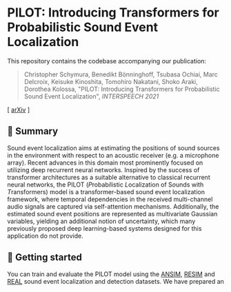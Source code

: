 # PILOT: Introducing Transformers for Probabilistic Sound Event Localization

This repository contains the codebase accompanying our publication:

> Christopher Schymura, Benedikt Bönninghoff, Tsubasa Ochiai, Marc Delcroix, Keisuke Kinoshita, Tomohiro Nakatani, Shoko Araki, Dorothea Kolossa, "PILOT: Introducing Transformers for Probabilistic Sound Event Localization", *INTERSPEECH 2021*

[ [arXiv](https://arxiv.org/abs/2106.03903) ]

## 📓 Summary

Sound event localization aims at estimating the positions of sound sources in the environment with respect to an acoustic receiver (e.g. a microphone array). Recent advances in this domain most prominently focused on utilizing deep recurrent neural networks. Inspired by the success of transformer architectures as a suitable alternative to classical recurrent neural networks, the PILOT (*P*robab*i*listic *L*ocalization of S*o*unds with *T*ransformers) model is a transformer-based sound event localization framework, where temporal dependencies in the received multi-channel audio signals are captured via self-attention mechanisms. Additionally, the estimated sound event positions are represented as multivariate Gaussian variables, yielding an additional notion of uncertainty, which many previously proposed deep learning-based systems designed for this application do not provide.

## 🚀 Getting started

You can train and evaluate the PILOT model using the [ANSIM](https://doi.org/10.5281/zenodo.1237703), [RESIM](https://doi.org/10.5281/zenodo.1237707) and [REAL](https://doi.org/10.5281/zenodo.1237793) sound event localization and detection datasets. We have prepared an 

